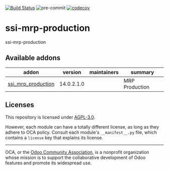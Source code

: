 [![Build Status](https://travis-ci.com/open-synergy/ssi-mrp-production.svg?branch=14.0)](https://travis-ci.com/open-synergy/ssi-mrp-production)
![pre-commit](https://github.com/open-synergy/ssi-mrp-production/actions/workflows/pre-commit.yml/badge.svg)
[![codecov](https://codecov.io/gh/open-synergy/ssi-mrp-production/branch/14.0/graph/badge.svg)](https://codecov.io/gh/open-synergy/ssi-mrp-production)

<!-- /!\ do not modify above this line -->

# ssi-mrp-production

ssi-mrp-production

<!-- /!\ do not modify below this line -->

<!-- prettier-ignore-start -->

[//]: # (addons)

Available addons
----------------
addon | version | maintainers | summary
--- | --- | --- | ---
[ssi_mrp_production](ssi_mrp_production/) | 14.0.2.1.0 |  | MRP Production

[//]: # (end addons)

<!-- prettier-ignore-end -->

## Licenses

This repository is licensed under [AGPL-3.0](LICENSE).

However, each module can have a totally different license, as long as they adhere to OCA
policy. Consult each module's `__manifest__.py` file, which contains a `license` key
that explains its license.

----

OCA, or the [Odoo Community Association](http://odoo-community.org/), is a nonprofit
organization whose mission is to support the collaborative development of Odoo features
and promote its widespread use.

